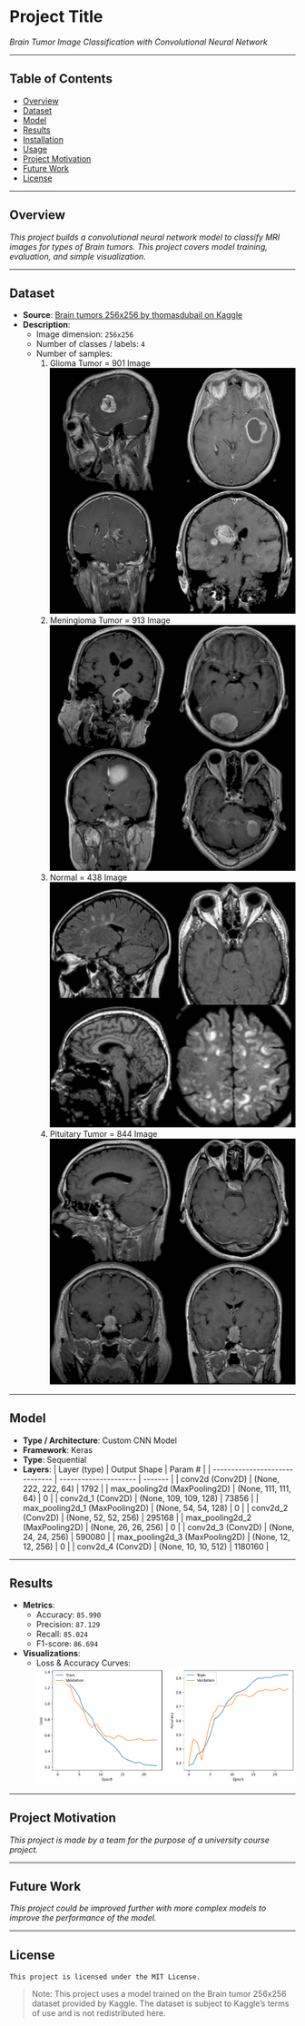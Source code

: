# Project Title

_Brain Tumor Image Classification with Convolutional Neural Network_

---

## Table of Contents

- [Overview](#overview)
- [Dataset](#dataset)
- [Model](#model)
- [Results](#results)
- [Installation](#installation)
- [Usage](#usage)
- [Project Motivation](#project-motivation)
- [Future Work](#future-work)
- [License](#license)

---

## Overview

_This project builds a convolutional neural network model to classify MRI images for types of Brain tumors. This project covers model training, evaluation, and simple visualization._

---

## Dataset

- **Source**: [Brain tumors 256x256 by thomasdubail on Kaggle](https://www.kaggle.com/datasets/thomasdubail/brain-tumors-256x256)
- **Description**:
  - Image dimension: `256x256`
  - Number of classes / labels: `4`
  - Number of samples:
    1. Glioma Tumor = 901 Image
      ![alt](./docs_img/Glioma.png)
    2. Meningioma Tumor = 913 Image
      ![alt](./docs_img/Meningioma.png)
    3. Normal = 438 Image
      ![alt](./docs_img/Normal.png)
    4. Pituitary Tumor = 844 Image
      ![alt](./docs_img/Pituitary.png)

---

## Model

- **Type / Architecture**: Custom CNN Model
- **Framework**: Keras
- **Type**: Sequential
- **Layers**:
  | Layer (type)                   | Output Shape          | Param # |
  | ------------------------------ | --------------------- | ------- |
  | conv2d (Conv2D)                | (None, 222, 222, 64)  | 1792    |
  | max_pooling2d (MaxPooling2D)   | (None, 111, 111, 64)  | 0       |
  | conv2d_1 (Conv2D)              | (None, 109, 109, 128) | 73856   |
  | max_pooling2d_1 (MaxPooling2D) | (None, 54, 54, 128)   | 0       |
  | conv2d_2 (Conv2D)              | (None, 52, 52, 256)   | 295168  |
  | max_pooling2d_2 (MaxPooling2D) | (None, 26, 26, 256)   | 0       |
  | conv2d_3 (Conv2D)              | (None, 24, 24, 256)   | 590080  |
  | max_pooling2d_3 (MaxPooling2D) | (None, 12, 12, 256)   | 0       |
  | conv2d_4 (Conv2D)              | (None, 10, 10, 512)   | 1180160 |

---

## Results

- **Metrics**:
  - Accuracy: `85.990`
  - Precision: `87.129`
  - Recall: `85.024`
  - F1-score: `86.694`
- **Visualizations**:
  - Loss & Accuracy Curves:
    ![alt](./docs_img/Loss%20and%20Accuracy%20Graph.png)

---

## Project Motivation

_This project is made by a team for the purpose of a university course project._

---

## Future Work

_This project could be improved further with more complex models to improve the performance of the model._

---

## License

```text
This project is licensed under the MIT License.
```

> Note: This project uses a model trained on the Brain tumor 256x256 dataset provided by Kaggle. The dataset is subject to Kaggle’s terms of use and is not redistributed here.